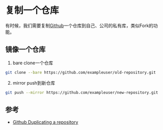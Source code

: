 # 复制一个仓库

有时候，我们需要复制[Github](https://github.com/)一个仓库到自己、公司的私有库，类似Fork的功能。

## 镜像一个仓库

1. bare clone一个仓库

````bash
git clone --bare https://github.com/exampleuser/old-repository.git
````

2. mirror push到新仓库

````bash
git push --mirror https://github.com/exampleuser/new-repository.git
````

## 参考

- [Github Duplicating a repository](https://docs.github.com/en/github/creating-cloning-and-archiving-repositories/creating-a-repository-on-github/duplicating-a-repository)